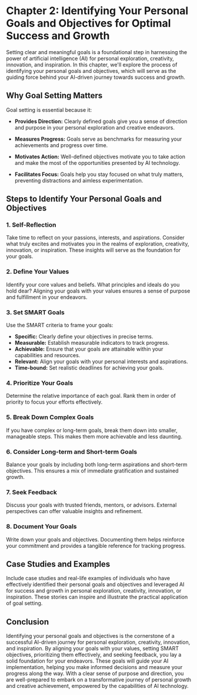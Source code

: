 Chapter 2: Identifying Your Personal Goals and Objectives for Optimal Success and Growth
========================================================================================

Setting clear and meaningful goals is a foundational step in harnessing the power of artificial intelligence (AI) for personal exploration, creativity, innovation, and inspiration. In this chapter, we'll explore the process of identifying your personal goals and objectives, which will serve as the guiding force behind your AI-driven journey towards success and growth.

**Why Goal Setting Matters**
----------------------------

Goal setting is essential because it:

* **Provides Direction:** Clearly defined goals give you a sense of direction and purpose in your personal exploration and creative endeavors.

* **Measures Progress:** Goals serve as benchmarks for measuring your achievements and progress over time.

* **Motivates Action:** Well-defined objectives motivate you to take action and make the most of the opportunities presented by AI technology.

* **Facilitates Focus:** Goals help you stay focused on what truly matters, preventing distractions and aimless experimentation.

**Steps to Identify Your Personal Goals and Objectives**
--------------------------------------------------------

### **1. Self-Reflection**

Take time to reflect on your passions, interests, and aspirations. Consider what truly excites and motivates you in the realms of exploration, creativity, innovation, or inspiration. These insights will serve as the foundation for your goals.

### **2. Define Your Values**

Identify your core values and beliefs. What principles and ideals do you hold dear? Aligning your goals with your values ensures a sense of purpose and fulfillment in your endeavors.

### **3. Set SMART Goals**

Use the SMART criteria to frame your goals:

* **Specific:** Clearly define your objectives in precise terms.
* **Measurable:** Establish measurable indicators to track progress.
* **Achievable:** Ensure that your goals are attainable within your capabilities and resources.
* **Relevant:** Align your goals with your personal interests and aspirations.
* **Time-bound:** Set realistic deadlines for achieving your goals.

### **4. Prioritize Your Goals**

Determine the relative importance of each goal. Rank them in order of priority to focus your efforts effectively.

### **5. Break Down Complex Goals**

If you have complex or long-term goals, break them down into smaller, manageable steps. This makes them more achievable and less daunting.

### **6. Consider Long-term and Short-term Goals**

Balance your goals by including both long-term aspirations and short-term objectives. This ensures a mix of immediate gratification and sustained growth.

### **7. Seek Feedback**

Discuss your goals with trusted friends, mentors, or advisors. External perspectives can offer valuable insights and refinement.

### **8. Document Your Goals**

Write down your goals and objectives. Documenting them helps reinforce your commitment and provides a tangible reference for tracking progress.

**Case Studies and Examples**
-----------------------------

Include case studies and real-life examples of individuals who have effectively identified their personal goals and objectives and leveraged AI for success and growth in personal exploration, creativity, innovation, or inspiration. These stories can inspire and illustrate the practical application of goal setting.

**Conclusion**
--------------

Identifying your personal goals and objectives is the cornerstone of a successful AI-driven journey for personal exploration, creativity, innovation, and inspiration. By aligning your goals with your values, setting SMART objectives, prioritizing them effectively, and seeking feedback, you lay a solid foundation for your endeavors. These goals will guide your AI implementation, helping you make informed decisions and measure your progress along the way. With a clear sense of purpose and direction, you are well-prepared to embark on a transformative journey of personal growth and creative achievement, empowered by the capabilities of AI technology.
